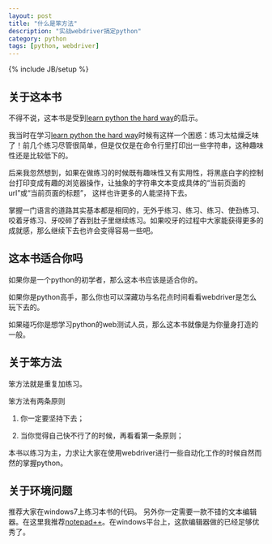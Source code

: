 ```yaml
---
layout: post
title: "什么是笨方法"
description: "实战webdriver搞定python"
category: python
tags: [python, webdriver]
---
```

{% include JB/setup %}

关于这本书
----------
不得不说，这本书是受到[learn python the hard way](http://learnpythonthehardway.org/)的启示。

我当时在学习[learn python the hard way](http://learnpythonthehardway.org/)时候有这样一个困惑：练习太枯燥乏味了！前几个练习尽管很简单，但是仅仅是在命令行里打印出一些字符串，这种趣味性还是比较低下的。

后来我忽然想到，如果在做练习的时候既有趣味性又有实用性，将黑底白字的控制台打印变成有趣的浏览器操作，让抽象的字符串文本变成具体的“当前页面的url”或“当前页面的标题”， 这样也许更多的人能坚持下去。

掌握一门语言的道路其实基本都是相同的，无外乎练习、练习、练习、使劲练习、咬着牙练习、牙咬碎了吞到肚子里继续练习。如果咬牙的过程中大家能获得更多的成就感，那么继续下去也许会变得容易一些吧。

这本书适合你吗
--------------
如果你是一个python的初学者，那么这本书应该是适合你的。

如果你是python高手，那么你也可以深藏功与名花点时间看看webdriver是怎么玩下去的。

如果碰巧你是想学习python的web测试人员，那么这本书就像是为你量身打造的一般。

关于笨方法
----------
笨方法就是重复加练习。

笨方法有两条原则

1. 你一定要坚持下去；

2. 当你觉得自己快不行了的时候，再看看第一条原则；

本书以练习为主，力求让大家在使用webdriver进行一些自动化工作的时候自然而然的掌握python。

关于环境问题
------------
推荐大家在windows7上练习本书的代码。
另外你一定需要一款不错的文本编辑器。在这里我推荐[notepad++]()。在windows平台上，这款编辑器做的已经足够优秀了。

